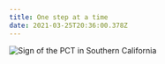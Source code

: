 ```yaml
---
title: One step at a time
date: 2021-03-25T20:36:00.378Z
---
```

![Sign of the PCT in Southern California ](/images/7006c4f7-9db0-4c4e-92aa-02f6aafd1bb1.jpeg "Sign showing how far I’ve gone on the PCT")